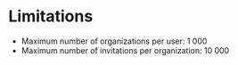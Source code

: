 # Limitations

* Maximum number of organizations per user: 1 000
* Maximum number of invitations per organization: 10 000
